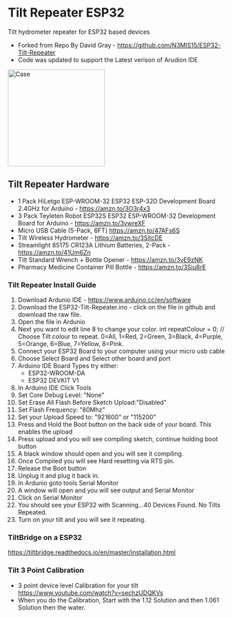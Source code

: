 # Tilt Repeater ESP32
Tilt hydrometer repeater for ESP32 based devices
- Forked from Repo By David Gray - https://github.com/N3MIS15/ESP32-Tilt-Repeater
- Code was updated to support the Latest verison of Arudion IDE

<img width="225" alt="Case" src="https://github.com/Route105/Tilt-Repeater-ESP32/assets/96628531/38e280b4-9aa3-4b2e-b4e7-b8b6f13611d5"> 

## Tilt Repeater Hardware
- 1 Pack HiLetgo ESP-WROOM-32 ESP32 ESP-32D Development Board 2.4GHz for Arduino - https://amzn.to/3O3r4x3
- 3 Pack Teyleten Robot ESP32S ESP32 ESP-WROOM-32 Development Board for Arduino - https://amzn.to/3vwreXF
- Micro USB Cable (5-Pack, 6FT) https://amzn.to/47AFs6S
- Tilt Wireless Hydrometer - https://amzn.to/3SitcDE
- Streamlight 85175 CR123A Lithium Batteries, 2-Pack - https://amzn.to/41Um6Zn
- Tilt Standard Wrench + Bottle Opener - https://amzn.to/3vE9zNK
- Pharmacy Medicine Container Pill Bottle - https://amzn.to/3Siu8rE

### Tilt Repeater Install Guide
1. Download Ardunio IDE - https://www.arduino.cc/en/software
2. Download the ESP32-Tilt-Repeater.ino - click on the file in github and download the raw file.
3. Open the file in Ardunio
4. Next you want to edit line 8 to change your color. int repeatColour =  0; // Choose Tilt colour to repeat. 0=All, 1=Red, 2=Green, 3=Black, 4=Purple, 5=Orange, 6=Blue, 7=Yellow, 8=Pink.
5. Connect your ESP32 Board to your computer using your micro usb cable
6. Choose Select Board and Select other board and port
7. Arduino IDE Board Types try either:
   - ESP32-WROOM-DA 
   - ESP32 DEVKIT V1 
11. In Arduino IDE Click Tools
12. Set Core Debug Level: "None"
13. Set Erase All Flash Before Sketch Upload:"Disabled"
14. Set Flash Frequency: "80Mhz"
15. Set your Upload Speed to: "921600" or "115200"
17. Press and Hold the Boot button on the back side of your board. This enables the upload
18. Press upload and you will see compiling sketch, continue holding boot button
19. A black window should open and you will see it compiling.
20. Once Compiled you will see Hard resetting via RTS pin.
21. Release the Boot button
22. Unplug it and plug it back in.
23. In Ardunio goto tools Serial Monitor
24. A window will open and you will see output and Serial Monitor
25. Click on Serial Monitor
26. You should see your ESP32 with Scanning...40 Devices Found. No Tilts Repeated.
27. Turn on your tilt and you will see it repeating.

### TiltBridge on a ESP32
https://tiltbridge.readthedocs.io/en/master/installation.html

### Tilt 3 Point Calibration 
- 3 point device level Calibration for your tilt https://www.youtube.com/watch?v=sechzUDQKVs
- When you do the Calibration, Start with the 1.12 Solution and then 1.061 Solution then the water.  
